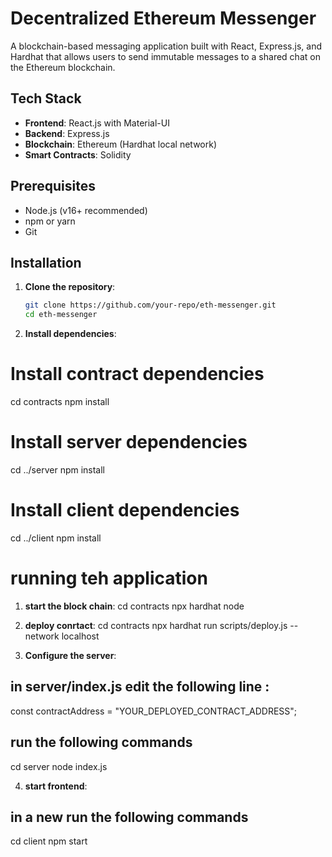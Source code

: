 # Decentralized Ethereum Messenger

A blockchain-based messaging application built with React, Express.js, and Hardhat that allows users to send immutable messages to a shared chat on the Ethereum blockchain.

## Tech Stack

- **Frontend**: React.js with Material-UI
- **Backend**: Express.js
- **Blockchain**: Ethereum (Hardhat local network)
- **Smart Contracts**: Solidity

## Prerequisites

- Node.js (v16+ recommended)
- npm or yarn
- Git

## Installation

1. **Clone the repository**:
   ```bash
   git clone https://github.com/your-repo/eth-messenger.git
   cd eth-messenger

2. **Install dependencies**:
# Install contract dependencies
cd contracts
npm install

# Install server dependencies
cd ../server
npm install

# Install client dependencies
cd ../client
npm install

# running teh application

1. **start the block chain**:
 cd contracts
 npx hardhat node

 2. **deploy conrtact**:
cd contracts
npx hardhat run scripts/deploy.js --network localhost

 3. **Configure the server**:
 ## in server/index.js edit the following line :
 const contractAddress = "YOUR_DEPLOYED_CONTRACT_ADDRESS";
## run the following commands
 cd server
 node index.js

4. **start frontend**:
## in a new run the following commands
cd client
npm start
